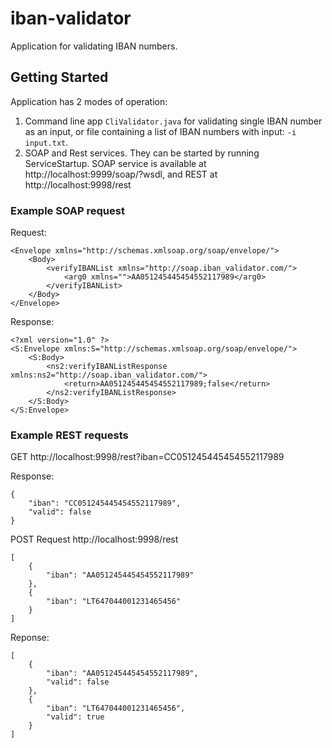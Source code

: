 # iban-validator

Application for validating IBAN numbers.

## Getting Started

Application has 2 modes of operation:
1. Command line app `CliValidator.java` for validating single IBAN number as an input, or file containing a list of IBAN numbers
with input: `-i input.txt`.
2. SOAP and Rest services. They can be started by running ServiceStartup. SOAP service is available at
http://localhost:9999/soap/?wsdl,  and REST at http://localhost:9998/rest

### Example SOAP request

Request:
```
<Envelope xmlns="http://schemas.xmlsoap.org/soap/envelope/">
    <Body>
        <verifyIBANList xmlns="http://soap.iban_validator.com/">
            <arg0 xmlns="">AA051245445454552117989</arg0>
        </verifyIBANList>
    </Body>
</Envelope>
```

Response:
```
<?xml version="1.0" ?>
<S:Envelope xmlns:S="http://schemas.xmlsoap.org/soap/envelope/">
    <S:Body>
        <ns2:verifyIBANListResponse xmlns:ns2="http://soap.iban_validator.com/">
            <return>AA051245445454552117989;false</return>
        </ns2:verifyIBANListResponse>
    </S:Body>
</S:Envelope>
```

### Example REST requests
GET http://localhost:9998/rest?iban=CC051245445454552117989

Response:
```
{
    "iban": "CC051245445454552117989",
    "valid": false
}
```

POST Request http://localhost:9998/rest
```
[
    {
        "iban": "AA051245445454552117989"
    },
    {
        "iban": "LT647044001231465456"
    }
]
```

Reponse:
```
[
    {
        "iban": "AA051245445454552117989",
        "valid": false
    },
    {
        "iban": "LT647044001231465456",
        "valid": true
    }
]
```
